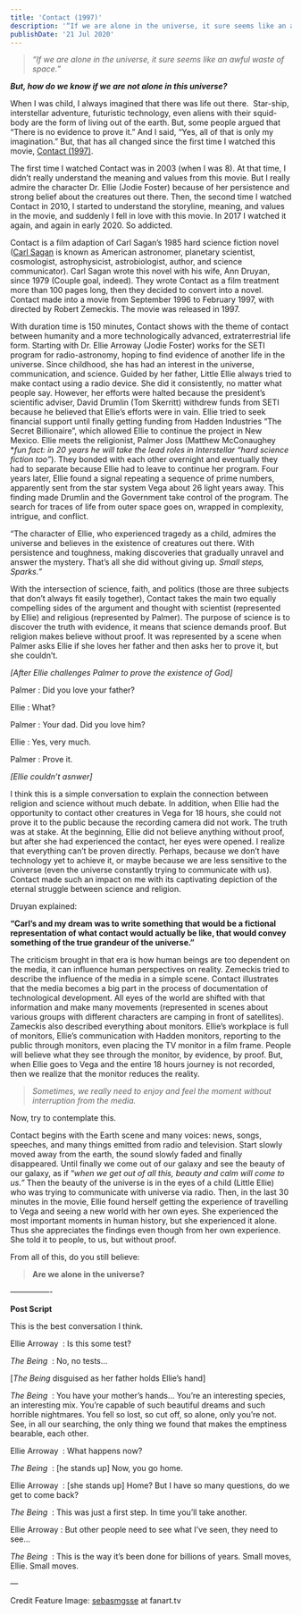 ```yaml
---
title: 'Contact (1997)'
description: '“If we are alone in the universe, it sure seems like an awful waste of space.”'
publishDate: '21 Jul 2020'
---
```


> _“If we are alone in the universe, it sure seems like an awful waste of space.”_

_**But, how do we know if we are not alone in this universe?**_ 

When I was child, I always imagined that there was life out there.  Star-ship, interstellar adventure, futuristic technology, even aliens with their squid-body are the form of living out of the earth. But, some people argued that “There is no evidence to prove it.” And I said, “Yes, all of that is only my imagination.” But, that has all changed since the first time I watched this movie, [Contact (1997)](https://en.wikipedia.org/wiki/Contact_\(1997_American_film\)). 

The first time I watched Contact was in 2003 (when I was 8). At that time, I didn’t really understand the meaning and values from this movie. But I really admire the character Dr. Ellie (Jodie Foster) because of her persistence and strong belief about the creatures out there. Then, the second time I watched Contact in 2010, I started to understand the storyline, meaning, and values in the movie, and suddenly I fell in love with this movie. In 2017 I watched it again, and again in early 2020. So addicted. 

Contact is a film adaption of Carl Sagan’s 1985 hard science fiction novel ([Carl Sagan](https://en.wikipedia.org/wiki/Carl_Sagan) is known as American astronomer, planetary scientist, cosmologist, astrophysicist, astrobiologist, author, and science communicator). Carl Sagan wrote this novel with his wife, Ann Druyan, since 1979 (Couple goal, indeed). They wrote Contact as a film treatment more than 100 pages long, then they decided to convert into a novel. Contact made into a movie from September 1996 to February 1997, with directed by Robert Zemeckis. The movie was released in 1997. 

With duration time is 150 minutes, Contact shows with the theme of contact between humanity and a more technologically advanced, extraterrestrial life form. Starting with Dr. Ellie Arroway (Jodie Foster) works for the SETI program for radio-astronomy, hoping to find evidence of another life in the universe. Since childhood, she has had an interest in the universe, communication, and science. Guided by her father, Little Ellie always tried to make contact using a radio device. She did it consistently, no matter what people say. However, her efforts were halted because the president’s scientific adviser, David Drumlin (Tom Skerritt) withdrew funds from SETI because he believed that Ellie’s efforts were in vain. Ellie tried to seek financial support until finally getting funding from Hadden Industries “The Secret Billionaire”, which allowed Ellie to continue the project in New Mexico. Ellie meets the religionist, Palmer Joss (Matthew McConaughey \*_fun fact: in 20 years he will take the lead roles in Interstellar “hard science fiction too”_). They bonded with each other overnight and eventually they had to separate because Ellie had to leave to continue her program. Four years later, Ellie found a signal repeating a sequence of prime numbers, apparently sent from the star system Vega about 26 light years away. This finding made Drumlin and the Government take control of the program. The search for traces of life from outer space goes on, wrapped in complexity, intrigue, and conflict. 

“The character of Ellie, who experienced tragedy as a child, admires the universe and believes in the existence of creatures out there. With persistence and toughness, making discoveries that gradually unravel and answer the mystery. That’s all she did without giving up. _Small steps, Sparks.”_

With the intersection of science, faith, and politics (those are three subjects that don’t always fit easily together), Contact takes the main two equally compelling sides of the argument and thought with scientist (represented by Ellie) and religious (represented by Palmer). The purpose of science is to discover the truth with evidence, it means that science demands proof. But religion makes believe without proof. It was represented by a scene when Palmer asks Ellie if she loves her father and then asks her to prove it, but she couldn’t.

_\[After Ellie challenges Palmer to prove the existence of God\]_

Palmer : Did you love your father?

Ellie : What?

Palmer : Your dad. Did you love him?

Ellie : Yes, very much.

Palmer : Prove it.

_\[Ellie couldn’t asnwer\]_

I think this is a simple conversation to explain the connection between religion and science without much debate. In addition, when Ellie had the opportunity to contact other creatures in Vega for 18 hours, she could not prove it to the public because the recording camera did not work. The truth was at stake. At the beginning, Ellie did not believe anything without proof, but after she had experienced the contact, her eyes were opened. I realize that everything can’t be proven directly. Perhaps, because we don’t have technology yet to achieve it, or maybe because we are less sensitive to the universe (even the universe constantly trying to communicate with us). Contact made such an impact on me with its captivating depiction of the eternal struggle between science and religion. 

Druyan explained: 

**“Carl’s and my dream was to write something that would be a fictional representation of what contact would actually be like, that would convey something of the true grandeur of the universe.”** 

The criticism brought in that era is how human beings are too dependent on the media, it can influence human perspectives on reality. Zemeckis tried to describe the influence of the media in a simple scene. Contact illustrates that the media becomes a big part in the process of documentation of technological development. All eyes of the world are shifted with that information and make many movements (represented in scenes about various groups with different characters are camping in front of satellites). Zameckis also described everything about monitors. Ellie’s workplace is full of monitors, Ellie’s communication with Hadden monitors, reporting to the public through monitors, even placing the TV monitor in a film frame. People will believe what they see through the monitor, by evidence, by proof. But, when Ellie goes to Vega and the entire 18 hours journey is not recorded, then we realize that the monitor reduces the reality.

> _Sometimes, we really need to enjoy and feel the moment without interruption from the media._ 

Now, try to contemplate this. 

Contact begins with the Earth scene and many voices: news, songs, speeches, and many things emitted from radio and television. Start slowly moved away from the earth, the sound slowly faded and finally disappeared. Until finally we come out of our galaxy and see the beauty of our galaxy, as if “_when we get out of all this, beauty and calm will come to us.”_ Then the beauty of the universe is in the eyes of a child (Little Ellie) who was trying to communicate with universe via radio. Then, in the last 30 minutes in the movie, Ellie found herself getting the experience of travelling to Vega and seeing a new world with her own eyes. She experienced the most important moments in human history, but she experienced it alone. Thus she appreciates the findings even though from her own experience. She told it to people, to us, but without proof. 

From all of this, do you still believe:

> **Are we alone in the universe?**

—————-

**Post Script**

This is the best conversation I think.

Ellie Arroway  : Is this some test?

_The Being_  [](https://www.imdb.com/name/nm0001556/?ref_=tt_ch): No, no tests…

\[_The Being_ disguised as her father holds Ellie’s hand\]

_The Being_  [](https://www.imdb.com/name/nm0001556/?ref_=tt_ch): You have your mother’s hands… You’re an interesting species, an interesting mix. You’re capable of such beautiful dreams and such horrible nightmares. You fell so lost, so cut off, so alone, only you’re not. See, in all our searching, the only thing we found that makes the emptiness bearable, each other.

Ellie Arroway  : What happens now?

_The Being_  [](https://www.imdb.com/name/nm0001556/?ref_=tt_ch): \[he stands up\] Now, you go home.

Ellie Arroway  : \[she stands up\] Home? But I have so many questions, do we get to come back?

_The Being_  [](https://www.imdb.com/name/nm0001556/?ref_=tt_ch): This was just a first step. In time you’ll take another.

Ellie Arroway : But other people need to see what I’ve seen, they need to see…

_The Being_  [](https://www.imdb.com/name/nm0001556/?ref_=tt_ch): This is the way it’s been done for billions of years. Small moves, Ellie. Small moves.

—

Credit Feature Image: [sebasmgsse](https://fanart.tv/members/sebasmgsse/) at fanart.tv